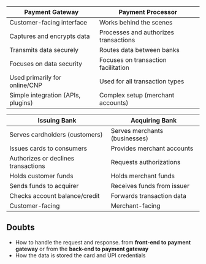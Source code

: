 
| Payment Gateway                    | Payment Processor                     |
| ---------------------------------- | ------------------------------------- |
| Customer-facing interface          | Works behind the scenes               |
| Captures and encrypts data         | Processes and authorizes transactions |
| Transmits data securely            | Routes data between banks             |
| Focuses on data security           | Focuses on transaction facilitation   |
| Used primarily for online/CNP      | Used for all transaction types        |
| Simple integration (APIs, plugins) | Complex setup (merchant accounts)     |

| Issuing Bank                        | Acquiring Bank                |
| ----------------------------------- | ----------------------------- |
| Serves cardholders (customers)      | Serves merchants (businesses) |
| Issues cards to consumers           | Provides merchant accounts    |
| Authorizes or declines transactions | Requests authorizations       |
| Holds customer funds                | Holds merchant funds          |
| Sends funds to acquirer             | Receives funds from issuer    |
| Checks account balance/credit       | Forwards transaction data     |
| Customer-facing                     | Merchant-facing               |







## Doubts
- How to handle the request and response. from **front-end to payment gateway** or from the **back-end  to payment gateway**
- How the data is stored the card and UPI credentials